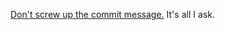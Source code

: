 [Don't screw up the commit message.][1]  It's all I ask.

[1]: http://tbaggery.com/2008/04/19/a-note-about-git-commit-messages.html
